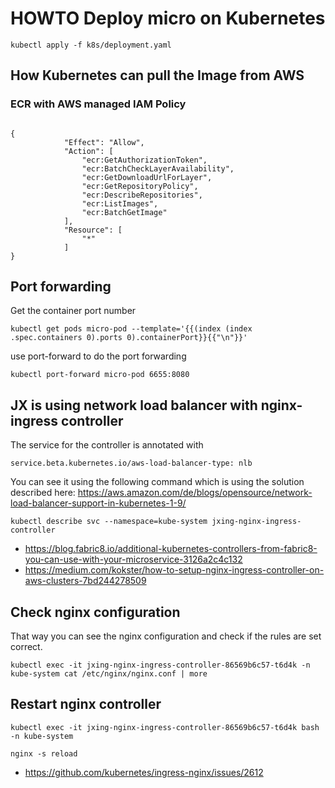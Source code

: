 # HOWTO Deploy micro on Kubernetes

```
kubectl apply -f k8s/deployment.yaml
```

## How Kubernetes can pull the Image from AWS

### ECR with AWS managed IAM Policy

```

{
            "Effect": "Allow",
            "Action": [
                "ecr:GetAuthorizationToken",
                "ecr:BatchCheckLayerAvailability",
                "ecr:GetDownloadUrlForLayer",
                "ecr:GetRepositoryPolicy",
                "ecr:DescribeRepositories",
                "ecr:ListImages",
                "ecr:BatchGetImage"
            ],
            "Resource": [
                "*"
            ]
}

```

## Port forwarding

Get the container port number

 ```kubectl get pods micro-pod --template='{{(index (index .spec.containers 0).ports 0).containerPort}}{{"\n"}}'```

use port-forward to do the port forwarding

```kubectl port-forward micro-pod 6655:8080```

## JX is using network load balancer with nginx-ingress controller

The service for the controller is annotated with  

```service.beta.kubernetes.io/aws-load-balancer-type: nlb```

You can see it using the following command which is using the solution described here: 
https://aws.amazon.com/de/blogs/opensource/network-load-balancer-support-in-kubernetes-1-9/


```kubectl describe svc --namespace=kube-system jxing-nginx-ingress-controller```

* https://blog.fabric8.io/additional-kubernetes-controllers-from-fabric8-you-can-use-with-your-microservice-3126a2c4c132
* https://medium.com/kokster/how-to-setup-nginx-ingress-controller-on-aws-clusters-7bd244278509

## Check nginx configuration

That way you can see the nginx configuration and check if the rules are set correct. 

```
kubectl exec -it jxing-nginx-ingress-controller-86569b6c57-t6d4k -n kube-system cat /etc/nginx/nginx.conf | more
```

## Restart nginx controller

```
kubectl exec -it jxing-nginx-ingress-controller-86569b6c57-t6d4k bash -n kube-system
```

```
nginx -s reload
```

* https://github.com/kubernetes/ingress-nginx/issues/2612



 



